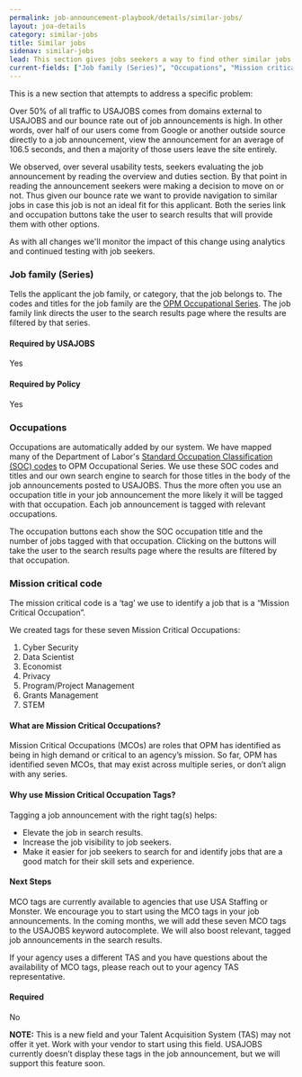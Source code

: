 ```yaml
---
permalink: job-announcement-playbook/details/similar-jobs/
layout: joa-details
category: similar-jobs
title: Similar jobs
sidenav: similar-jobs
lead: This section gives jobs seekers a way to find other similar jobs.
current-fields: ["Job family (Series)", "Occupations", "Mission critical code"]
---
```


This is a new section that attempts to address a specific problem:

Over 50% of all traffic to USAJOBS comes from domains external to USAJOBS and our bounce rate out of job announcements is high. In other words, over half of our users come from Google or another outside source directly to a job announcement, view the announcement for an average of 106.5 seconds, and then a majority of those users leave the site entirely.

We observed, over several usability tests, seekers evaluating the job announcement by reading the overview and duties section. By that point in reading the announcement seekers were making a decision to move on or not. Thus given our bounce rate we want to provide navigation to similar jobs in case this job is not an ideal fit for this applicant. Both the series link and occupation buttons take the user to search results that will provide them with other options.

As with all changes we'll monitor the impact of this change using analytics and continued testing with job seekers.

### Job family (Series)

Tells the applicant the job family, or category, that the job belongs to. The codes and titles for the job family are the [OPM Occupational Series](https://www.opm.gov/policy-data-oversight/classification-qualifications/general-schedule-qualification-standards/#url=List-by-Occupational-Series). The job family link directs the user to the search results page where the results are filtered by that series.

<div class="usajobs-recruitment-joa-playbook-details__container">
<div class="usajobs-recruitment-joa-playbook-details__required-by-usajobs">
  <h4>Required by USAJOBS</h4>
  <p>Yes</p>
</div>
<div class="usajobs-recruitment-joa-playbook-details__required-by-policy">
  <h4>Required by Policy</h4>
  <p>Yes</p>
</div>
</div>

### Occupations

Occupations are automatically added by our system. We have mapped many of the Department of Labor's [Standard Occupation Classification (SOC) codes](https://www.bls.gov/soc/) to OPM Occupational Series. We use these SOC codes and titles and our own search engine to search for those titles in the body of the job announcements posted to USAJOBS. Thus the more often you use an occupation title in your job announcement the more likely it will be tagged with that occupation. Each job announcement is tagged with relevant occupations.

The occupation buttons each show the SOC occupation title and the number of jobs tagged with that occupation. Clicking on the buttons will take the user to the search results page where the results are filtered by that occupation.

### Mission critical code

The mission critical code is a ‘tag’ we use to identify a job that is a “Mission Critical Occupation”. 

We created tags for these seven Mission Critical Occupations: 

1. Cyber Security
2. Data Scientist
3. Economist
4. Privacy
5. Program/Project Management
6. Grants Management
7. STEM

#### What are Mission Critical Occupations?

Mission Critical Occupations (MCOs) are roles that OPM has identified as being in high demand or critical to an agency’s mission. So far, OPM has identified seven MCOs, that may exist across multiple series, or don’t align with any series.

#### Why use Mission Critical Occupation Tags?

Tagging a job announcement with the right tag(s) helps:

* Elevate the job in search results.
* Increase the job visibility to job seekers.
* Make it easier for job seekers to search for and identify jobs that are a good match for their skill sets and experience.


#### Next Steps

MCO tags are currently available to agencies that use USA Staffing or Monster. We encourage you to start using the MCO tags in your job announcements. In the coming months, we will add these seven MCO tags to the USAJOBS keyword autocomplete.  We will also boost relevant, tagged job announcements in the search results. 

If your agency uses a different TAS and you have questions about the availability of MCO tags, please reach out to your agency TAS representative.

#### Required
No

**NOTE:** This is a new field and your Talent Acquisition System (TAS) may not offer it yet. Work with your vendor to start using this field. USAJOBS currently doesn’t display these tags in the job announcement, but we will support this feature soon.
